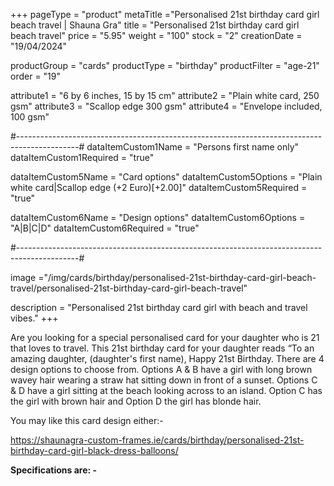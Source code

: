 +++
pageType = "product"
metaTitle ="Personalised 21st birthday card girl beach travel | Shauna Gra"
title = "Personalised 21st birthday card girl beach travel"
price = "5.95"
weight = "100"
stock = "2"
creationDate = "19/04/2024"

productGroup = "cards"
productType = "birthday"
productFilter = "age-21"
order = "19"

attribute1 = "6 by 6 inches, 15 by 15 cm" 
attribute2 = "Plain white card, 250 gsm"
attribute3 = "Scallop edge 300 gsm"
attribute4 = "Envelope included, 100 gsm"

#---------------------------------------------------------------------------------------------#
dataItemCustom1Name = "Persons first name only"
dataItemCustom1Required = "true"

dataItemCustom5Name = "Card options"
dataItemCustom5Options = "Plain white card|Scallop edge (+2 Euro)[+2.00]"
dataItemCustom5Required = "true"

dataItemCustom6Name = "Design options"
dataItemCustom6Options = "A|B|C|D"
dataItemCustom6Required = "true"

#---------------------------------------------------------------------------------------------#

image ="/img/cards/birthday/personalised-21st-birthday-card-girl-beach-travel/personalised-21st-birthday-card-girl-beach-travel"

description = "Personalised 21st birthday card girl with beach and travel vibes."
+++

Are you looking for a special personalised card for your daughter who is 21 that loves to travel. This 21st birthday card for your daughter reads “To an amazing daughter, (daughter's first name), Happy 21st Birthday. There are 4 design options to choose from. Options A & B have a girl with long brown wavey hair wearing a straw hat sitting down in front of a sunset. Options C & D have a girl sitting at the beach looking across to an island. Option C has the girl with brown hair and Option D the girl has blonde hair.

You may like this card design either:-

https://shaunagra-custom-frames.ie/cards/birthday/personalised-21st-birthday-card-girl-black-dress-balloons/

**Specifications are: -**
